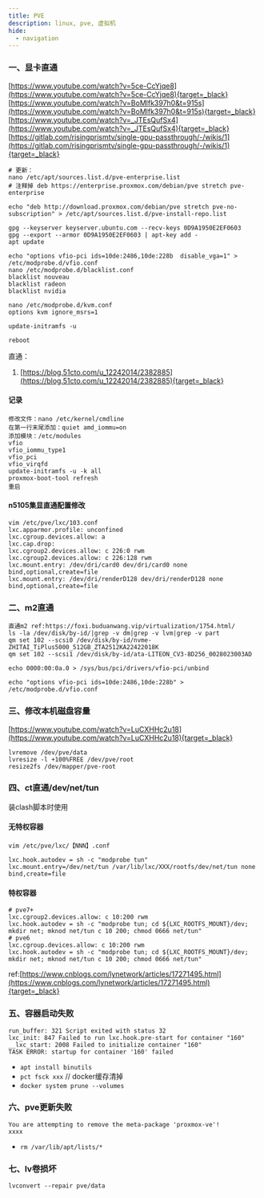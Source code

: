 ```yaml
---
title: PVE
description: linux, pve, 虚拟机
hide:
  - navigation
---
```


### 一、显卡直通
[https://www.youtube.com/watch?v=5ce-CcYjqe8](https://www.youtube.com/watch?v=5ce-CcYjqe8){target=_black}
[https://www.youtube.com/watch?v=BoMlfk397h0&t=915s](https://www.youtube.com/watch?v=BoMlfk397h0&t=915s){target=_black}
[https://www.youtube.com/watch?v=_JTEsQufSx4](https://www.youtube.com/watch?v=_JTEsQufSx4){target=_black}
[https://gitlab.com/risingprismtv/single-gpu-passthrough/-/wikis/1](https://gitlab.com/risingprismtv/single-gpu-passthrough/-/wikis/1){target=_black}
``` shell
# 更新：
nano /etc/apt/sources.list.d/pve-enterprise.list 
# 注释掉 deb https://enterprise.proxmox.com/debian/pve stretch pve-enterprise
```

``` shell
echo "deb http://download.proxmox.com/debian/pve stretch pve-no-subscription" > /etc/apt/sources.list.d/pve-install-repo.list

gpg --keyserver keyserver.ubuntu.com --recv-keys 0D9A1950E2EF0603
gpg --export --armor 0D9A1950E2EF0603 | apt-key add -
apt update

echo "options vfio-pci ids=10de:2486,10de:228b  disable_vga=1" > /etc/modprobe.d/vfio.conf
nano /etc/modprobe.d/blacklist.conf
blacklist nouveau
blacklist radeon
blacklist nvidia

nano /etc/modprobe.d/kvm.conf
options kvm ignore_msrs=1

update-initramfs -u

reboot
```

直通：
1. [https://blog.51cto.com/u_12242014/2382885](https://blog.51cto.com/u_12242014/2382885){target=_black}


#### 记录
``` shell
修改文件：nano /etc/kernel/cmdline
在第一行末尾添加：quiet amd_iommu=on
添加模块：/etc/modules
vfio
vfio_iommu_type1
vfio_pci
vfio_virqfd
update-initramfs -u -k all
proxmox-boot-tool refresh
重启
```

#### n5105集显直通配置修改
``` shell
vim /etc/pve/lxc/103.conf 
lxc.apparmor.profile: unconfined
lxc.cgroup.devices.allow: a
lxc.cap.drop:
lxc.cgroup2.devices.allow: c 226:0 rwm
lxc.cgroup2.devices.allow: c 226:128 rwm
lxc.mount.entry: /dev/dri/card0 dev/dri/card0 none bind,optional,create=file
lxc.mount.entry: /dev/dri/renderD128 dev/dri/renderD128 none bind,optional,create=file
```

### 二、m2直通
``` shell
直通m2 ref:https://foxi.buduanwang.vip/virtualization/1754.html/
ls -la /dev/disk/by-id/|grep -v dm|grep -v lvm|grep -v part
qm set 102 --scsi0 /dev/disk/by-id/nvme-ZHITAI_TiPlus5000_512GB_ZTA2512KA22422018K
qm set 102 --scsi1 /dev/disk/by-id/ata-LITEON_CV3-8D256_0028023003AD

echo 0000:00:0a.0 > /sys/bus/pci/drivers/vfio-pci/unbind

echo "options vfio-pci ids=10de:2486,10de:228b" > /etc/modprobe.d/vfio.conf
```

### 三、修改本机磁盘容量
[https://www.youtube.com/watch?v=LuCXHHc2u18](https://www.youtube.com/watch?v=LuCXHHc2u18){target=_black}
``` shell
lvremove /dev/pve/data
lvresize -l +100%FREE /dev/pve/root
resize2fs /dev/mapper/pve-root
```

### 四、ct直通/dev/net/tun
装clash脚本时使用
#### 无特权容器
`vim /etc/pve/lxc/【NNN】.conf`
``` shell
lxc.hook.autodev = sh -c "modprobe tun" 
lxc.mount.entry=/dev/net/tun /var/lib/lxc/XXX/rootfs/dev/net/tun none bind,create=file
```

#### 特权容器
``` shell
# pve7+
lxc.cgroup2.devices.allow: c 10:200 rwm
lxc.hook.autodev = sh -c "modprobe tun; cd ${LXC_ROOTFS_MOUNT}/dev; mkdir net; mknod net/tun c 10 200; chmod 0666 net/tun"
# pve6
lxc.cgroup.devices.allow: c 10:200 rwm
lxc.hook.autodev = sh -c "modprobe tun; cd ${LXC_ROOTFS_MOUNT}/dev; mkdir net; mknod net/tun c 10 200; chmod 0666 net/tun"
```
ref:[https://www.cnblogs.com/lynetwork/articles/17271495.html](https://www.cnblogs.com/lynetwork/articles/17271495.html){target=_black}

### 五、容器启动失败
```
run_buffer: 321 Script exited with status 32
lxc_init: 847 Failed to run lxc.hook.pre-start for container "160"
__lxc_start: 2008 Failed to initialize container "160"
TASK ERROR: startup for container '160' failed
```

- `apt install binutils`
- `pct fsck xxx`
// docker缓存清掉
- `docker system prune --volumes`

### 六、pve更新失败
```
You are attempting to remove the meta-package 'proxmox-ve'!
xxxx
```

- `rm /var/lib/apt/lists/*`

### 七、lv卷损坏

``` shell
lvconvert --repair pve/data
```